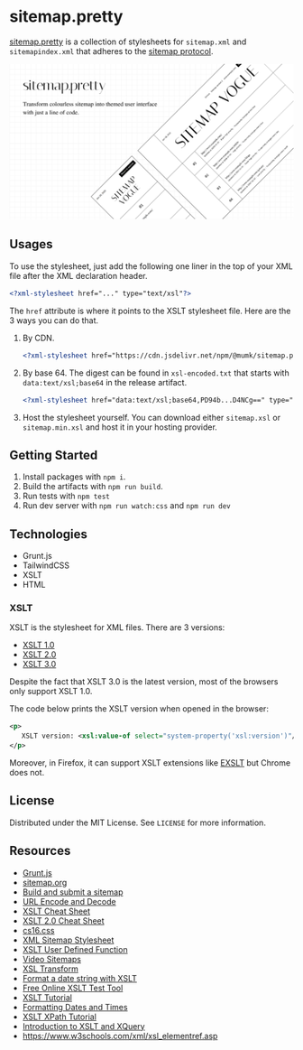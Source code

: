 # sitemap.pretty

[sitemap.pretty](/) is a collection of stylesheets for `sitemap.xml` and `sitemapindex.xml` that adheres to the [sitemap protocol](https://www.sitemaps.org/protocol.html).

![thumbnail for the project](images/thumbnail.png)

## Usages

To use the stylesheet, just add the following one liner in the top of your XML file after the XML declaration header.

```xml
<?xml-stylesheet href="..." type="text/xsl"?>
```

The `href` attribute is where it points to the XSLT stylesheet file. Here are the 3 ways you can do that.

1. By CDN.
   ```xml
   <?xml-stylesheet href="https://cdn.jsdelivr.net/npm/@mumk/sitemap.pretty@latest/dist/sitemap.xsl" type="text/xsl"?>
   ```
2. By base 64. The digest can be found in `xsl-encoded.txt` that starts with `data:text/xsl;base64` in the release artifact.
   ```xml
   <?xml-stylesheet href="data:text/xsl;base64,PD94b...D4NCg==" type="text/xsl"?>
   ```
3. Host the stylesheet yourself. You can download either `sitemap.xsl` or `sitemap.min.xsl` and host it in your hosting provider.

## Getting Started

1. Install packages with `npm i`.
2. Build the artifacts with `npm run build`.
3. Run tests with `npm test`
4. Run dev server with `npm run watch:css` and `npm run dev`

## Technologies

- Grunt.js
- TailwindCSS
- XSLT
- HTML

### XSLT

XSLT is the stylesheet for XML files. There are 3 versions:

- [XSLT 1.0](https://www.w3.org/TR/xslt-10/)
- [XSLT 2.0](https://www.w3.org/TR/xslt20/)
- [XSLT 3.0](https://www.w3.org/TR/xslt30/)

Despite the fact that XSLT 3.0 is the latest version, most of the browsers only support XSLT 1.0.

The code below prints the XSLT version when opened in the browser:

```xml
<p>
   XSLT version: <xsl:value-of select="system-property('xsl:version')"/>
</p>
```

Moreover, in Firefox, it can support XSLT extensions like [EXSLT](https://exslt.github.io/) but Chrome does not.

## License

Distributed under the MIT License. See `LICENSE` for more information.

## Resources

- [Grunt.js](https://gruntjs.com/)
- [sitemap.org](https://www.sitemaps.org)
- [Build and submit a sitemap](https://developers.google.com/search/docs/crawling-indexing/sitemaps/build-sitemap)
- [URL Encode and Decode](https://www.urlencoder.org/)
- [XSLT Cheat Sheet](https://www.cheat-sheets.org/saved-copy/XSLT-1.0.pdf)
- [XSLT 2.0 Cheat Sheet](https://cheatography.com/univer/cheat-sheets/xslt-2-0-cheat-sheet)
- [cs16.css](https://cs16.samke.me/)
- [XML Sitemap Stylesheet](https://github.com/pedroborges/xml-sitemap-stylesheet)
- [XSLT User Defined Function](https://stackoverflow.com/questions/18289265/xslt-user-defined-function)
- [Video Sitemaps](https://developers.google.com/search/docs/crawling-indexing/sitemaps/video-sitemaps)
- [XSL Transform](http://xsltransform.net/)
- [Format a date string with XSLT](https://stackoverflow.com/questions/47348406/format-a-date-string-with-xslt)
- [Free Online XSLT Test Tool](https://xslttest.appspot.com/)
- [XSLT Tutorial](https://w3schools.sinsixx.com/xsl/default.asp.htm)
- [Formatting Dates and Times](https://www.oreilly.com/library/view/xslt-2nd-edition/9780596527211/ch04s05.html)
- [XSLT XPath Tutorial](https://www.youtube.com/watch?v=WggVR4YI5oI)
- [Introduction to XSLT and XQuery](https://www.saxonica.com/technology/xslt-and-xquery.xml)
- https://www.w3schools.com/xml/xsl_elementref.asp
